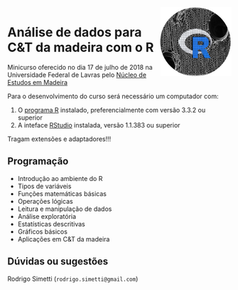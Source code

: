 <img src="https://raw.githubusercontent.com/Rsimetti/IntroRCTM/master/logoRCTM.png" witdth="150px" height="155" align="right" display="block">

Análise de dados para C&T da madeira com o R
==================

Minicurso oferecido no dia 17 de julho de 2018 na Universidade Federal de Lavras pelo [Núcleo de Estudos em Madeira](http://www.nucleoestudo.ufla.br/nemad/)

Para o desenvolvimento do curso será necessário um computador com:

1. O [programa R](https://cran.r-project.org/) instalado, preferencialmente com versão 3.3.2 ou superior 
2. A inteface [RStudio](https://www.rstudio.com/products/rstudio/download/) instalada, versão 1.1.383 ou superior

Tragam extensões e adaptadores!!!

## Programação
- Introdução ao ambiente do R
- Tipos de variáveis 
- Funções matemáticas básicas
- Operações lógicas
- Leitura e manipulação de dados
- Análise exploratória
- Estatísticas descritivas
- Gráficos básicos
- Aplicações em C&T da madeira

## Dúvidas ou sugestões
Rodrigo Simetti (`rodrigo.simetti@gmail.com`)
